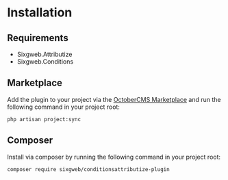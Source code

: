 # Installation

## Requirements
- Sixgweb.Attributize
- Sixgweb.Conditions

## Marketplace

Add the plugin to your project via the [OctoberCMS Marketplace](https://octobercms.com/plugins) and run the following command in your project root:

```
php artisan project:sync
```

## Composer

Install via composer by running the following command in your project root:
```
composer require sixgweb/conditionsattributize-plugin
```